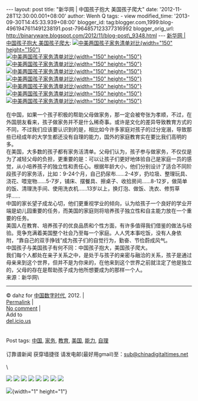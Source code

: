 --- layout: post title: "新华网 | 中国孩子抱大 美国孩子爬大" date:
'2012-11-28T12:30:00.001+08:00' author: Wenh Q tags: - view
modified\_time: '2013-09-30T14:45:33.939+08:00' blogger\_id:
tag:blogger.com,1999:blog-4961947611491238191.post-7964857123377316992
blogger\_orig\_url:
http://binaryware.blogspot.com/2012/11/blog-post\_9348.html --- [新华网
| 中国孩子抱大
美国孩子爬大](http://feedproxy.google.com/~r/chinagfwblog/~3/CLWpWihrzfM/):
[![中美两国孩子家务清单对比](https://mycdtweb.info/wp-content/blogs.dir/4/files/2012/11/15-150x150.jpg "1"){width="150"
height="150"}](https://mycdtweb.info/chinese/2012/11/%e6%96%b0%e5%8d%8e%e7%bd%91-%e4%b8%ad%e5%9b%bd%e5%ad%a9%e5%ad%90%e6%8a%b1%e5%a4%a7-%e7%be%8e%e5%9b%bd%e5%ad%a9%e5%ad%90%e7%88%ac%e5%a4%a7/1-33/ "1")\
[![中美两国孩子家务清单对比](https://mycdtweb.info/wp-content/blogs.dir/4/files/2012/11/21-150x150.jpg "2"){width="150"
height="150"}](https://mycdtweb.info/chinese/2012/11/%e6%96%b0%e5%8d%8e%e7%bd%91-%e4%b8%ad%e5%9b%bd%e5%ad%a9%e5%ad%90%e6%8a%b1%e5%a4%a7-%e7%be%8e%e5%9b%bd%e5%ad%a9%e5%ad%90%e7%88%ac%e5%a4%a7/2-27/ "2")\
[![中美两国孩子家务清单对比](https://mycdtweb.info/wp-content/blogs.dir/4/files/2012/11/31-150x150.jpg "3"){width="150"
height="150"}](https://mycdtweb.info/chinese/2012/11/%e6%96%b0%e5%8d%8e%e7%bd%91-%e4%b8%ad%e5%9b%bd%e5%ad%a9%e5%ad%90%e6%8a%b1%e5%a4%a7-%e7%be%8e%e5%9b%bd%e5%ad%a9%e5%ad%90%e7%88%ac%e5%a4%a7/3-28/ "3")\
[![中美两国孩子家务清单对比](https://mycdtweb.info/wp-content/blogs.dir/4/files/2012/11/41-150x150.jpg "4"){width="150"
height="150"}](https://mycdtweb.info/chinese/2012/11/%e6%96%b0%e5%8d%8e%e7%bd%91-%e4%b8%ad%e5%9b%bd%e5%ad%a9%e5%ad%90%e6%8a%b1%e5%a4%a7-%e7%be%8e%e5%9b%bd%e5%ad%a9%e5%ad%90%e7%88%ac%e5%a4%a7/4-23/ "4")\
[![中美两国孩子家务清单对比](https://mycdtweb.info/wp-content/blogs.dir/4/files/2012/11/51-150x150.jpg "5"){width="150"
height="150"}](https://mycdtweb.info/chinese/2012/11/%e6%96%b0%e5%8d%8e%e7%bd%91-%e4%b8%ad%e5%9b%bd%e5%ad%a9%e5%ad%90%e6%8a%b1%e5%a4%a7-%e7%be%8e%e5%9b%bd%e5%ad%a9%e5%ad%90%e7%88%ac%e5%a4%a7/5-26/ "5")\
[![中美两国孩子家务清单对比](https://mycdtweb.info/wp-content/blogs.dir/4/files/2012/11/6-150x150.jpg "6"){width="150"
height="150"}](https://mycdtweb.info/chinese/2012/11/%e6%96%b0%e5%8d%8e%e7%bd%91-%e4%b8%ad%e5%9b%bd%e5%ad%a9%e5%ad%90%e6%8a%b1%e5%a4%a7-%e7%be%8e%e5%9b%bd%e5%ad%a9%e5%ad%90%e7%88%ac%e5%a4%a7/6-31/ "6")\
[![中美两国孩子家务清单对比](https://mycdtweb.info/wp-content/blogs.dir/4/files/2012/11/71-150x150.jpg "7"){width="150"
height="150"}](https://mycdtweb.info/chinese/2012/11/%e6%96%b0%e5%8d%8e%e7%bd%91-%e4%b8%ad%e5%9b%bd%e5%ad%a9%e5%ad%90%e6%8a%b1%e5%a4%a7-%e7%be%8e%e5%9b%bd%e5%ad%a9%e5%ad%90%e7%88%ac%e5%a4%a7/7-33/ "7")\
[![中美两国孩子家务清单对比](https://mycdtweb.info/wp-content/blogs.dir/4/files/2012/11/8-150x150.jpg "8"){width="150"
height="150"}](https://mycdtweb.info/chinese/2012/11/%e6%96%b0%e5%8d%8e%e7%bd%91-%e4%b8%ad%e5%9b%bd%e5%ad%a9%e5%ad%90%e6%8a%b1%e5%a4%a7-%e7%be%8e%e5%9b%bd%e5%ad%a9%e5%ad%90%e7%88%ac%e5%a4%a7/8-19/ "8")\
\
在中国，如果一个孩子积极的帮助父母做家务，那一定会被夸张为孝顺，不过，在外国朋友看来，孩子做家务并不是什么稀奇事。或许是文化的差异导致教育方式的不同，不过我们应该要认识到的是，相比如今许多家庭对孩子的过分宠溺，导致那些已经成年的大学生都还没有自理的能力，国外的家庭教育实在要比我们高明的多。\
在美国，大多数的孩子都有家务活清单。父母们认为，孩子参与做家务，不仅仅是为了减轻父母的负担，更重要的是：可以让孩子们更好地体验自己是家庭一员的感觉，从小培养孩子的独立性和责任心。根据年龄大小，他们分别设计了适合不同阶段孩子的家务活，比如：9-24个月，自己扔尿布……2-4岁，扔垃圾、整理玩具、浇花、喂宠物……5-7岁，铺床、摆餐具、擦桌子、收拾房间……8-12岁，做简单的饭、清理洗手间、使用洗衣机……13岁以上，换灯泡、做饭、洗衣、修剪草坪……\
中国的家长望子成龙心切，他们更重视学业的倾向，认为给孩子一个良好的学业开端是幼儿园重要的任务，而美国的家庭则将培养孩子独立性和自主能力放在一个重要的任务。\
美国人在教育、培养孩子的优良品质和个性方面，有许多值得我们借鉴的做法与经验。竞争充满着美国整个社会乃至每一个家庭。人人凭本事吃饭，没有人身依附，“靠自己的双手挣钱”成为孩子们的自觉行为，勤奋、节俭蔚成风气。\
中国孩子与美国孩子有何不同：中国孩子抱大，美国孩子爬大。\
我们每个人都处在亲子关系之中，是处于与孩子的亲密与融洽的关系，孩子是通过母亲来到这个世界，但并不是为你来的，在他来到这个世界之前就注定了他是独立的，父母的存在是帮助孩子成为他所想要成为的那样一个人。\
来源：新华网\

------------------------------------------------------------------------

© dahz for [中国数字时代](https://mycdtweb.info/chinese), 2012. |\
[Permalink](https://mycdtweb.info/chinese/2012/11/%e6%96%b0%e5%8d%8e%e7%bd%91-%e4%b8%ad%e5%9b%bd%e5%ad%a9%e5%ad%90%e6%8a%b1%e5%a4%a7-%e7%be%8e%e5%9b%bd%e5%ad%a9%e5%ad%90%e7%88%ac%e5%a4%a7/)
|\
[No
comment](https://mycdtweb.info/chinese/2012/11/%e6%96%b0%e5%8d%8e%e7%bd%91-%e4%b8%ad%e5%9b%bd%e5%ad%a9%e5%ad%90%e6%8a%b1%e5%a4%a7-%e7%be%8e%e5%9b%bd%e5%ad%a9%e5%ad%90%e7%88%ac%e5%a4%a7/#comments)
|\
Add to\
[del.icio.us](http://del.icio.us/post?url=https://mycdtweb.info/chinese/2012/11/%e6%96%b0%e5%8d%8e%e7%bd%91-%e4%b8%ad%e5%9b%bd%e5%ad%a9%e5%ad%90%e6%8a%b1%e5%a4%a7-%e7%be%8e%e5%9b%bd%e5%ad%a9%e5%ad%90%e7%88%ac%e5%a4%a7/&title=%E6%96%B0%E5%8D%8E%E7%BD%91%20%7C%20%E4%B8%AD%E5%9B%BD%E5%AD%A9%E5%AD%90%E6%8A%B1%E5%A4%A7%20%E7%BE%8E%E5%9B%BD%E5%AD%A9%E5%AD%90%E7%88%AC%E5%A4%A7)\
\
\
Post tags:
[中国](https://mycdtweb.info/chinese/tag/%e4%b8%ad%e5%9b%bd/?category=10466),
[家务](https://mycdtweb.info/chinese/tag/%e5%ae%b6%e5%8a%a1/?category=10466),
[教育](https://mycdtweb.info/chinese/tag/%e6%95%99%e8%82%b2/?category=10466),
[美国](https://mycdtweb.info/chinese/tag/%e7%be%8e%e5%9b%bd/?category=10466),
[能力](https://mycdtweb.info/chinese/tag/%e8%83%bd%e5%8a%9b/?category=10466),
[自理](https://mycdtweb.info/chinese/tag/%e8%87%aa%e7%90%86/?category=10466)\
\
订靠谱新闻 获穿墙捷径
请发电邮(最好用gmail)至：sub@chinadigitaltimes.net\
\
\
<div>

[![](http://feeds.feedburner.com/~ff/chinagfwblog?d=yIl2AUoC8zA)](http://feeds.feedburner.com/~ff/chinagfwblog?a=CLWpWihrzfM:e_dDBfgkyFM:yIl2AUoC8zA)
[![](http://feeds.feedburner.com/~ff/chinagfwblog?i=CLWpWihrzfM:e_dDBfgkyFM:-BTjWOF_DHI)](http://feeds.feedburner.com/~ff/chinagfwblog?a=CLWpWihrzfM:e_dDBfgkyFM:-BTjWOF_DHI)
[![](http://feeds.feedburner.com/~ff/chinagfwblog?i=CLWpWihrzfM:e_dDBfgkyFM:F7zBnMyn0Lo)](http://feeds.feedburner.com/~ff/chinagfwblog?a=CLWpWihrzfM:e_dDBfgkyFM:F7zBnMyn0Lo)
[![](http://feeds.feedburner.com/~ff/chinagfwblog?i=CLWpWihrzfM:e_dDBfgkyFM:V_sGLiPBpWU)](http://feeds.feedburner.com/~ff/chinagfwblog?a=CLWpWihrzfM:e_dDBfgkyFM:V_sGLiPBpWU)
[![](http://feeds.feedburner.com/~ff/chinagfwblog?d=qj6IDK7rITs)](http://feeds.feedburner.com/~ff/chinagfwblog?a=CLWpWihrzfM:e_dDBfgkyFM:qj6IDK7rITs)
[![](http://feeds.feedburner.com/~ff/chinagfwblog?d=l6gmwiTKsz0)](http://feeds.feedburner.com/~ff/chinagfwblog?a=CLWpWihrzfM:e_dDBfgkyFM:l6gmwiTKsz0)
[![](http://feeds.feedburner.com/~ff/chinagfwblog?i=CLWpWihrzfM:e_dDBfgkyFM:gIN9vFwOqvQ)](http://feeds.feedburner.com/~ff/chinagfwblog?a=CLWpWihrzfM:e_dDBfgkyFM:gIN9vFwOqvQ)
[![](http://feeds.feedburner.com/~ff/chinagfwblog?d=TzevzKxY174)](http://feeds.feedburner.com/~ff/chinagfwblog?a=CLWpWihrzfM:e_dDBfgkyFM:TzevzKxY174)

</div>

![](http://feeds.feedburner.com/~r/chinagfwblog/~4/CLWpWihrzfM){width="1"
height="1"}
